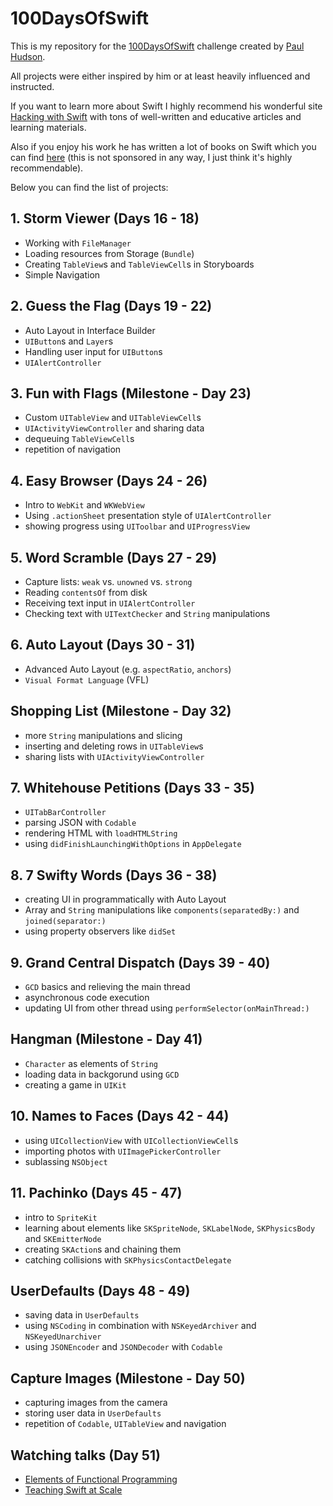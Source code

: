 # 100DaysOfSwift

This is my repository for the [100DaysOfSwift](https://www.hackingwithswift.com/100/) challenge created by [Paul Hudson](https://twitter.com/twostraws).

All projects were either inspired by him or at least heavily influenced and instructed.

If you want to learn more about Swift I highly recommend his wonderful site 
[Hacking with Swift](https://www.hackingwithswift.com/) with tons of well-written 
and educative articles and learning materials.

Also if you enjoy his work he has written a lot of books on Swift which you can 
find [here](https://www.hackingwithswift.com/store) (this is not sponsored in any
way, I just think it's highly recommendable).

Below you can find the list of projects:

## 1. Storm Viewer (Days 16 - 18)

* Working with `FileManager`
* Loading resources from Storage (`Bundle`)
* Creating `TableView`s and `TableViewCell`s in Storyboards
* Simple Navigation

## 2. Guess the Flag (Days 19 - 22)

* Auto Layout in Interface Builder
* `UIButton`s and `Layer`s
* Handling user input for `UIButton`s
* `UIAlertController`

## 3. Fun with Flags (Milestone - Day 23)

* Custom `UITableView` and `UITableViewCell`s
* `UIActivityViewController` and sharing data
* dequeuing `TableViewCell`s
* repetition of navigation

## 4. Easy Browser (Days 24 - 26)

* Intro to `WebKit` and `WKWebView`
* Using `.actionSheet` presentation style of `UIAlertController`
* showing progress using `UIToolbar` and `UIProgressView`

## 5. Word Scramble (Days 27 - 29)

* Capture lists: `weak` vs. `unowned` vs. `strong`
* Reading `contentsOf` from disk
* Receiving text input in `UIAlertController`
* Checking text with `UITextChecker` and `String` manipulations

## 6. Auto Layout (Days 30 - 31)

* Advanced Auto Layout (e.g. `aspectRatio`, `anchors`)
* `Visual Format Language` (VFL) 

## Shopping List (Milestone - Day 32)

* more `String` manipulations and slicing
* inserting and deleting rows in `UITableView`s
* sharing lists with `UIActivityViewController`

## 7. Whitehouse Petitions (Days 33 - 35)

* `UITabBarController`
* parsing JSON with `Codable`
* rendering HTML with `loadHTMLString`
* using `didFinishLaunchingWithOptions` in `AppDelegate`

## 8. 7 Swifty Words (Days 36 - 38)

* creating UI in programmatically with Auto Layout
* Array and `String` manipulations like `components(separatedBy:)` and `joined(separator:)`
* using property observers like `didSet`

## 9. Grand Central Dispatch (Days 39 - 40)

* `GCD` basics and relieving the main thread 
* asynchronous code execution
* updating UI from other thread using `performSelector(onMainThread:)`

## Hangman (Milestone - Day 41)

* `Character` as elements of `String`
* loading data in backgorund using `GCD`
* creating a game in `UIKit`

## 10. Names to Faces (Days 42 - 44)

* using `UICollectionView` with `UICollectionViewCell`s
* importing photos with `UIImagePickerController`
* sublassing `NSObject`

## 11. Pachinko (Days 45 - 47)

* intro to `SpriteKit`
* learning about elements like `SKSpriteNode`, `SKLabelNode`, `SKPhysicsBody` and `SKEmitterNode`
* creating `SKAction`s and chaining them
* catching collisions with `SKPhysicsContactDelegate`

## UserDefaults (Days 48 - 49)

* saving data in `UserDefaults`
* using `NSCoding` in combination with `NSKeyedArchiver` and `NSKeyedUnarchiver`
* using `JSONEncoder` and `JSONDecoder` with `Codable`

## Capture Images (Milestone - Day 50)

* capturing images from the camera
* storing user data in `UserDefaults`
* repetition of `Codable`, `UITableView` and navigation

## Watching talks (Day 51)

* [Elements of Functional Programming](https://www.youtube.com/watch?v=OgU8d_E1K14)
* [Teaching Swift at Scale](https://vimeo.com/291590798)
